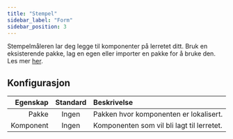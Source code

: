 ```yaml
---
title: "Stempel"
sidebar_label: "Form"
sidebar_position: 3
---
```


Stempelmåleren lar deg legge til komponenter på lerretet ditt. Bruk en eksisterende pakke, lag en egen eller importer en pakke for å bruke den. Les mer [her](../pack).

## Konfigurasjon

|  Egenskap | Standard | Beskrivelse                                |
| ---------:|:--------:|:------------------------------------------ |
|     Pakke |  Ingen   | Pakken hvor komponenten er lokalisert.     |
| Komponent |  Ingen   | Komponenten som vil bli lagt til lerretet. |
